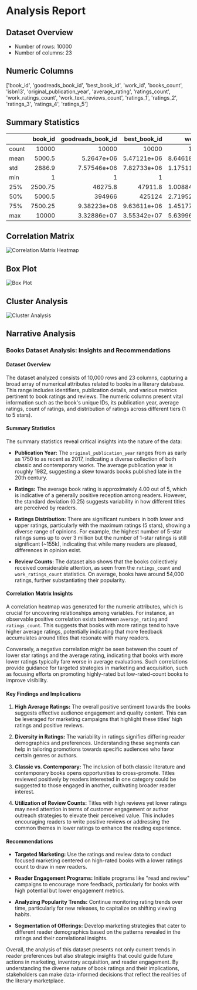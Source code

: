 
# Analysis Report

## Dataset Overview
- Number of rows: 10000
- Number of columns: 23

## Numeric Columns
['book_id', 'goodreads_book_id', 'best_book_id', 'work_id', 'books_count', 'isbn13', 'original_publication_year', 'average_rating', 'ratings_count', 'work_ratings_count', 'work_text_reviews_count', 'ratings_1', 'ratings_2', 'ratings_3', 'ratings_4', 'ratings_5']

## Summary Statistics
|       |   book_id |   goodreads_book_id |     best_book_id |         work_id |   books_count |         isbn13 |   original_publication_year |   average_rating |    ratings_count |   work_ratings_count |   work_text_reviews_count |   ratings_1 |   ratings_2 |   ratings_3 |      ratings_4 |       ratings_5 |
|:------|----------:|--------------------:|-----------------:|----------------:|--------------:|---------------:|----------------------------:|-----------------:|-----------------:|---------------------:|--------------------------:|------------:|------------:|------------:|---------------:|----------------:|
| count |  10000    |     10000           |  10000           | 10000           |    10000      | 9415           |                    9979     |     10000        |  10000           |      10000           |                  10000    |    10000    |    10000    |     10000   | 10000          | 10000           |
| mean  |   5000.5  |         5.2647e+06  |      5.47121e+06 |     8.64618e+06 |       75.7127 |    9.75504e+12 |                    1981.99  |         4.00219  |  54001.2         |      59687.3         |                   2919.96 |     1345.04 |     3110.89 |     11475.9 | 19965.7        | 23789.8         |
| std   |   2886.9  |         7.57546e+06 |      7.82733e+06 |     1.17511e+07 |      170.471  |    4.42862e+11 |                     152.577 |         0.254427 | 157370           |     167804           |                   6124.38 |     6635.63 |     9717.12 |     28546.4 | 51447.4        | 79768.9         |
| min   |      1    |         1           |      1           |    87           |        1      |    1.9517e+08  |                   -1750     |         2.47     |   2716           |       5510           |                      3    |       11    |       30    |       323   |   750          |   754           |
| 25%   |   2500.75 |     46275.8         |  47911.8         |     1.00884e+06 |       23      |    9.78032e+12 |                    1990     |         3.85     |  13568.8         |      15438.8         |                    694    |      196    |      656    |      3112   |  5405.75       |  5334           |
| 50%   |   5000.5  |    394966           | 425124           |     2.71952e+06 |       40      |    9.78045e+12 |                    2004     |         4.02     |  21155.5         |      23832.5         |                   1402    |      391    |     1163    |      4894   |  8269.5        |  8836           |
| 75%   |   7500.25 |         9.38223e+06 |      9.63611e+06 |     1.45177e+07 |       67      |    9.78083e+12 |                    2011     |         4.18     |  41053.5         |      45915           |                   2744.25 |      885    |     2353.25 |      9287   | 16023.5        | 17304.5         |
| max   |  10000    |         3.32886e+07 |      3.55342e+07 |     5.63996e+07 |     3455      |    9.79001e+12 |                    2017     |         4.82     |      4.78065e+06 |          4.94236e+06 |                 155254    |   456191    |   436802    |    793319   |     1.4813e+06 |     3.01154e+06 |

## Correlation Matrix
![Correlation Matrix Heatmap](correlation_heatmap.png)
## Box Plot
![Box Plot](boxplot.png)
## Cluster Analysis
![Cluster Analysis](cluster_analysis.png)

## Narrative Analysis
### Books Dataset Analysis: Insights and Recommendations

#### Dataset Overview

The dataset analyzed consists of 10,000 rows and 23 columns, capturing a broad array of numerical attributes related to books in a literary database. This range includes identifiers, publication details, and various metrics pertinent to book ratings and reviews. The numeric columns present vital information such as the book's unique IDs, its publication year, average ratings, count of ratings, and distribution of ratings across different tiers (1 to 5 stars).

#### Summary Statistics

The summary statistics reveal critical insights into the nature of the data:

- **Publication Year:** The `original_publication_year` ranges from as early as 1750 to as recent as 2017, indicating a diverse collection of both classic and contemporary works. The average publication year is roughly 1982, suggesting a skew towards books published late in the 20th century.

- **Ratings:** The average book rating is approximately 4.00 out of 5, which is indicative of a generally positive reception among readers. However, the standard deviation (0.25) suggests variability in how different titles are perceived by readers.

- **Ratings Distribution:** There are significant numbers in both lower and upper ratings, particularly with the maximum ratings (5 stars), showing a diverse range of opinions. For example, the highest number of 5-star ratings sums up to over 3 million but the number of 1-star ratings is still significant (~155k), indicating that while many readers are pleased, differences in opinion exist.

- **Review Counts:** The dataset also shows that the books collectively received considerable attention, as seen from the `ratings_count` and `work_ratings_count` statistics. On average, books have around 54,000 ratings, further substantiating their popularity.

#### Correlation Matrix Insights

A correlation heatmap was generated for the numeric attributes, which is crucial for uncovering relationships among variables. For instance, an observable positive correlation exists between `average_rating` and `ratings_count`. This suggests that books with more ratings tend to have higher average ratings, potentially indicating that more feedback accumulates around titles that resonate with many readers.

Conversely, a negative correlation might be seen between the count of lower star ratings and the average rating, indicating that books with more lower ratings typically fare worse in average evaluations. Such correlations provide guidance for targeted strategies in marketing and acquisition, such as focusing efforts on promoting highly-rated but low-rated-count books to improve visibility.

#### Key Findings and Implications

1. **High Average Ratings:** The overall positive sentiment towards the books suggests effective audience engagement and quality content. This can be leveraged for marketing campaigns that highlight these titles’ high ratings and positive reviews.

2. **Diversity in Ratings:** The variability in ratings signifies differing reader demographics and preferences. Understanding these segments can help in tailoring promotions towards specific audiences who favor certain genres or authors.

3. **Classic vs. Contemporary:** The inclusion of both classic literature and contemporary books opens opportunities to cross-promote. Titles reviewed positively by readers interested in one category could be suggested to those engaged in another, cultivating broader reader interest.

4. **Utilization of Review Counts:** Titles with high reviews yet lower ratings may need attention in terms of customer engagement or author outreach strategies to elevate their perceived value. This includes encouraging readers to write positive reviews or addressing the common themes in lower ratings to enhance the reading experience.

#### Recommendations

- **Targeted Marketing:** Use the ratings and review data to conduct focused marketing centered on high-rated books with a lower ratings count to draw in new readers.

- **Reader Engagement Programs:** Initiate programs like "read and review" campaigns to encourage more feedback, particularly for books with high potential but lower engagement metrics.

- **Analyzing Popularity Trends:** Continue monitoring rating trends over time, particularly for new releases, to capitalize on shifting viewing habits.

- **Segmentation of Offerings:** Develop marketing strategies that cater to different reader demographics based on the patterns revealed in the ratings and their correlational insights.

Overall, the analysis of this dataset presents not only current trends in reader preferences but also strategic insights that could guide future actions in marketing, inventory acquisition, and reader engagement. By understanding the diverse nature of book ratings and their implications, stakeholders can make data-informed decisions that reflect the realities of the literary marketplace.
